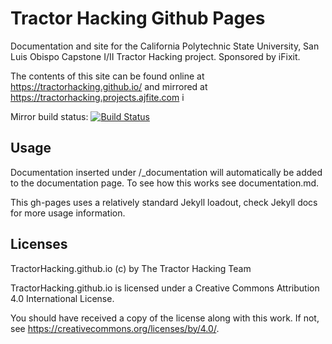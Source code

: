 # Tractor Hacking Github Pages

Documentation and site for the California Polytechnic State University, San Luis Obispo Capstone I/II Tractor Hacking project.  Sponsored by iFixit.

The contents of this site can be found online at  https://tractorhacking.github.io/ and mirrored at https://tractorhacking.projects.ajfite.com
i

Mirror build status: [![Build Status](https://build.nclf.net/buildStatus/icon?job=TractorHacking.github.io/master)](https://build.nclf.net/job/TractorHacking.github.io/master)


## Usage

Documentation inserted under \/\_documentation will automatically be added to the documentation page.  To see how this works see documentation.md.

This gh-pages uses a relatively standard Jekyll loadout, check Jekyll docs for more usage information.

## Licenses

TractorHacking.github.io (c) by The Tractor Hacking Team

TractorHacking.github.io is licensed under a
Creative Commons Attribution 4.0 International License.

You should have received a copy of the license along with this
work. If not, see <https://creativecommons.org/licenses/by/4.0/>.
